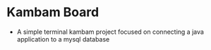 # Kambam Board

* A simple terminal kambam project focused on connecting a java application to a mysql database
